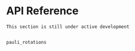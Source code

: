 # API Reference

```{note}
This section is still under active development
```

```{toctree}

pauli_rotations
```